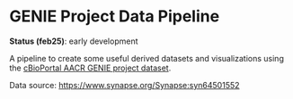 # GENIE Project Data Pipeline

**Status (feb25)**: early development

A pipeline to create some useful derived datasets and visualizations using the [cBioPortal AACR
GENIE project dataset](https://genie.cbioportal.org).

Data source: https://www.synapse.org/Synapse:syn64501552

